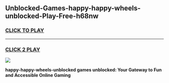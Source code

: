 
## Unblocked-Games-happy-happy-wheels-unblocked-Play-Free-h68nw
<h3>
<a href="https://premium76.site?title=happy-happy-wheels-unblocked&ref=20M">CLICK TO PLAY</a></h3>
<hr>

<h3>
<a href="https://premium76.site?title=happy-happy-wheels-unblocked&ref=20M">CLICK 2 PLAY</a>
  
</h3>

<a href="https://premium76.site?title=happy-happy-wheels-unblocked&ref=19M"><img src="https://clearcache.store/games.png"></a>


**happy-happy-wheels-unblocked games unblocked: Your Gateway to Fun and Accessible Online Gaming**
